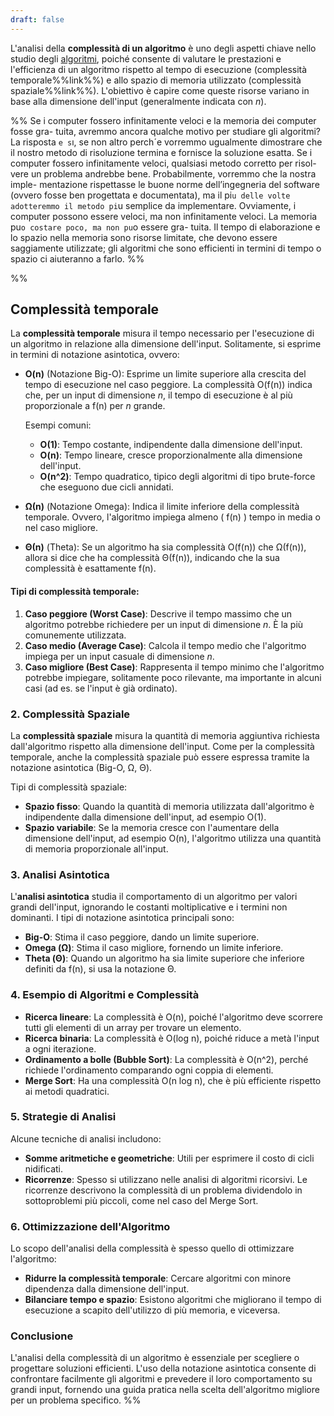 ```yaml
---
draft: false
---
```

L'analisi della **complessità di un algoritmo** è uno degli aspetti chiave nello studio degli [algoritmi](Algoritmica.md), poiché consente di valutare le prestazioni e l'efficienza di un algoritmo rispetto al tempo di esecuzione (complessità temporale%%link%%) e allo spazio di memoria utilizzato (complessità spaziale%%link%%). L'obiettivo è capire come queste risorse variano in base alla dimensione dell'input (generalmente indicata con $n$).

%%
Se i computer fossero infinitamente veloci e la memoria dei computer fosse gra-
tuita, avremmo ancora qualche motivo per studiare gli algoritmi? La risposta `e
s`ı, se non altro perch´e vorremmo ugualmente dimostrare che il nostro metodo di
risoluzione termina e fornisce la soluzione esatta.
Se i computer fossero infinitamente veloci, qualsiasi metodo corretto per risol-
vere un problema andrebbe bene. Probabilmente, vorremmo che la nostra imple-
mentazione rispettasse le buone norme dell’ingegneria del software (ovvero fosse
ben progettata e documentata), ma il pi`u delle volte adotteremmo il metodo pi`u
semplice da implementare. Ovviamente, i computer possono essere veloci, ma
non infinitamente veloci. La memoria pu`o costare poco, ma non pu`o essere gra-
tuita. Il tempo di elaborazione e lo spazio nella memoria sono risorse limitate, che
devono essere saggiamente utilizzate; gli algoritmi che sono efficienti in termini
di tempo o spazio ci aiuteranno a farlo.
%%

%%
## Complessità temporale

La **complessità temporale** misura il tempo necessario per l'esecuzione di un algoritmo in relazione alla dimensione dell'input. Solitamente, si esprime in termini di notazione asintotica, ovvero:

- **O(n)** (Notazione Big-O): Esprime un limite superiore alla crescita del tempo di esecuzione nel caso peggiore. La complessità O(f(n)) indica che, per un input di dimensione $n$, il tempo di esecuzione è al più proporzionale a f(n) per $n$ grande.
  
  Esempi comuni:
  - **O(1)**: Tempo costante, indipendente dalla dimensione dell'input.
  - **O(n)**: Tempo lineare, cresce proporzionalmente alla dimensione dell'input.
  - **O(n^2)**: Tempo quadratico, tipico degli algoritmi di tipo brute-force che eseguono due cicli annidati.

- **Ω(n)** (Notazione Omega): Indica il limite inferiore della complessità temporale. Ovvero, l'algoritmo impiega almeno \( f(n) \) tempo in media o nel caso migliore.

- **Θ(n)** (Theta): Se un algoritmo ha sia complessità O(f(n)) che Ω(f(n)), allora si dice che ha complessità Θ(f(n)), indicando che la sua complessità è esattamente f(n).

#### Tipi di complessità temporale:
1. **Caso peggiore (Worst Case)**: Descrive il tempo massimo che un algoritmo potrebbe richiedere per un input di dimensione $n$. È la più comunemente utilizzata.
2. **Caso medio (Average Case)**: Calcola il tempo medio che l'algoritmo impiega per un input casuale di dimensione $n$.
3. **Caso migliore (Best Case)**: Rappresenta il tempo minimo che l'algoritmo potrebbe impiegare, solitamente poco rilevante, ma importante in alcuni casi (ad es. se l'input è già ordinato).

### 2. **Complessità Spaziale**
La **complessità spaziale** misura la quantità di memoria aggiuntiva richiesta dall'algoritmo rispetto alla dimensione dell'input. Come per la complessità temporale, anche la complessità spaziale può essere espressa tramite la notazione asintotica (Big-O, Ω, Θ).

Tipi di complessità spaziale:
- **Spazio fisso**: Quando la quantità di memoria utilizzata dall'algoritmo è indipendente dalla dimensione dell'input, ad esempio O(1).
- **Spazio variabile**: Se la memoria cresce con l'aumentare della dimensione dell'input, ad esempio O(n), l'algoritmo utilizza una quantità di memoria proporzionale all'input.

### 3. **Analisi Asintotica**
L'**analisi asintotica** studia il comportamento di un algoritmo per valori grandi dell'input, ignorando le costanti moltiplicative e i termini non dominanti. I tipi di notazione asintotica principali sono:

- **Big-O**: Stima il caso peggiore, dando un limite superiore.
- **Omega (Ω)**: Stima il caso migliore, fornendo un limite inferiore.
- **Theta (Θ)**: Quando un algoritmo ha sia limite superiore che inferiore definiti da f(n), si usa la notazione Θ.

### 4. **Esempio di Algoritmi e Complessità**
- **Ricerca lineare**: La complessità è O(n), poiché l'algoritmo deve scorrere tutti gli elementi di un array per trovare un elemento.
- **Ricerca binaria**: La complessità è O(log n), poiché riduce a metà l'input a ogni iterazione.
- **Ordinamento a bolle (Bubble Sort)**: La complessità è O(n^2), perché richiede l'ordinamento comparando ogni coppia di elementi.
- **Merge Sort**: Ha una complessità O(n log n), che è più efficiente rispetto ai metodi quadratici.

### 5. **Strategie di Analisi**
Alcune tecniche di analisi includono:
- **Somme aritmetiche e geometriche**: Utili per esprimere il costo di cicli nidificati.
- **Ricorrenze**: Spesso si utilizzano nelle analisi di algoritmi ricorsivi. Le ricorrenze descrivono la complessità di un problema dividendolo in sottoproblemi più piccoli, come nel caso del Merge Sort.
  
### 6. **Ottimizzazione dell'Algoritmo**
Lo scopo dell'analisi della complessità è spesso quello di ottimizzare l'algoritmo:
- **Ridurre la complessità temporale**: Cercare algoritmi con minore dipendenza dalla dimensione dell'input.
- **Bilanciare tempo e spazio**: Esistono algoritmi che migliorano il tempo di esecuzione a scapito dell'utilizzo di più memoria, e viceversa.

### Conclusione
L'analisi della complessità di un algoritmo è essenziale per scegliere o progettare soluzioni efficienti. L'uso della notazione asintotica consente di confrontare facilmente gli algoritmi e prevedere il loro comportamento su grandi input, fornendo una guida pratica nella scelta dell'algoritmo migliore per un problema specifico.
%%